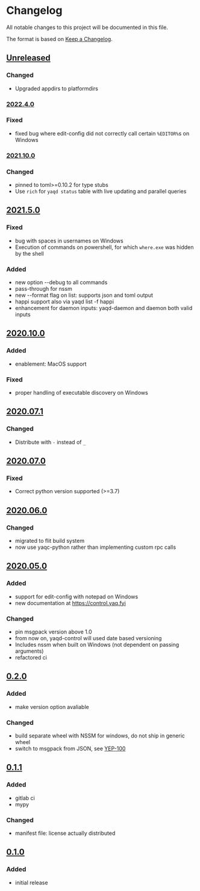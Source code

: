 # Changelog
All notable changes to this project will be documented in this file.

The format is based on [Keep a Changelog](https://keepachangelog.com/).

## [Unreleased]

### Changed
- Upgraded appdirs to platformdirs

### [2022.4.0]

### Fixed
- fixed bug where edit-config did not correctly call certain `%EDITOR%`s on Windows

### [2021.10.0]

### Changed
- pinned to toml>=0.10.2 for type stubs
- Use `rich` for `yaqd status` table with live updating and parallel queries

## [2021.5.0]

### Fixed
- bug with spaces in usernames on Windows
- Execution of commands on powershell, for which `where.exe` was hidden by the shell

### Added
- new option --debug to all commands
- pass-through for nssm
- new --format flag on list: supports json and toml output
- happi support also via yaqd list -f happi
- enhancement for daemon inputs: yaqd-daemon and daemon both valid inputs

## [2020.10.0]

### Added
- enablement: MacOS support

### Fixed
- proper handling of executable discovery on Windows

## [2020.07.1]

### Changed
- Distribute with `-` instead of `_`

## [2020.07.0]

### Fixed
- Correct python version supported (>=3.7)

## [2020.06.0]

### Changed
- migrated to flit build system
- now use yaqc-python rather than implementing custom rpc calls

## [2020.05.0]

### Added
- support for edit-config with notepad on Windows
- new documentation at https://control.yaq.fyi

### Changed
- pin msgpack version above 1.0
- from now on, yaqd-control will used date based versioning
- Includes nssm when built on Windows (not dependent on passing arguments)
- refactored ci

## [0.2.0]

### Added
- make version option avaliable

### Changed
- build separate wheel with NSSM for windows, do not ship in generic wheel
- switch to msgpack from JSON, see [YEP-100](https://yeps.yaq.fyi/100/)

## [0.1.1]

### Added
- gitlab ci
- mypy

### Changed
- manifest file: license actually distributed

## [0.1.0]

### Added
- initial release

[Unreleased]: https://gitlab.com/yaq/yaqd-control/-/compare/v2022.4.0...main
[2022.4.0]: https://gitlab.com/yaq/yaqd-control/-/compare/v2021.10.0...v2022.4.0
[2021.10.0]: https://gitlab.com/yaq/yaqd-control/-/compare/v2021.5.0...v2021.10.0
[2021.5.0]: https://gitlab.com/yaq/yaqd-control/-/compare/v2020.10.0...v2021.5.0
[2020.10.0]: https://gitlab.com/yaq/yaqd-control/-/compare/v2020.07.0...v2020.10.0
[2020.07.1]: https://gitlab.com/yaq/yaqd-control/-/compare/v2020.07.0...v2020.07.1
[2020.07.0]: https://gitlab.com/yaq/yaqd-control/-/compare/v2020.06.0...v2020.07.0
[2020.06.0]: https://gitlab.com/yaq/yaqd-control/-/compare/v2020.05.0...v2020.06.0
[2020.05.0]: https://gitlab.com/yaq/yaqd-control/-/compare/v0.2.0...v2020.05.0
[0.2.0]: https://gitlab.com/yaq/yaqd-control/-/compare/v0.1.1...v0.2.0
[0.1.1]: https://gitlab.com/yaq/yaqd-control/-/compare/v0.1.0...v0.1.1
[0.1.0]: https://gitlab.com/yaq/yaqd-control/-/tags/v0.1.0

